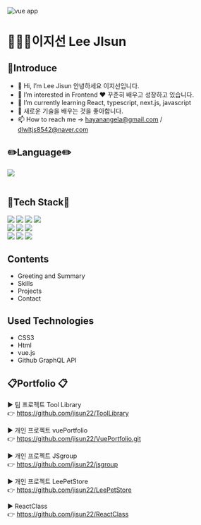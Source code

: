
![vue app](https://user-images.githubusercontent.com/89379902/213496233-30c1498b-15fd-42c5-9d2c-216fee60fe3a.png)


# 👩🏻‍💻이지선 Lee JIsun 


## :information_desk_person:Introduce
- 👋 Hi, I’m Lee Jisun 안녕하세요 이지선입니다. 
- 👀 I’m interested in Frontend ♥ 꾸준히 배우고 성장하고 있습니다. 
- 🌱 I’m currently learning React, typescript, next.js, javascript
- 💞️ 새로운 기술을 배우는 것을 좋아합니다.
- 📫 How to reach me  -> hayanangela@gmail.com  /  dlwltjs8542@naver.com

## :pencil2:Language:pencil2:

<img src="https://github-readme-stats.vercel.app/api/top-langs/?username=jisun22&layout=compact"><br><br>



## :wrench:Tech Stack:wrench:

<div>
  <img src="https://img.shields.io/badge/HTML5-E34F26?style=flat&logo=HTML5&logoColor=white" />
  <img src="https://img.shields.io/badge/CSS3-1572B6?style=flat&logo=CSS3&logoColor=white" />
  <img src="https://img.shields.io/badge/javascript-F7DF1E?style=for-the-badge&logo=javascript&logoColor=black"> 
  <img src="https://img.shields.io/badge/jquery-0769AD?style=for-the-badge&logo=jquery&logoColor=white">
  <br>
  <img src="https://img.shields.io/badge/react-61DAFB?style=for-the-badge&logo=react&logoColor=black"> 
  <img src="https://img.shields.io/badge/vue.js-4FC08D?style=for-the-badge&logo=vue.js&logoColor=white"> 
  <img src="https://img.shields.io/badge/node.js-339933?style=for-the-badge&logo=Node.js&logoColor=white">
  <br>
  <img src="https://img.shields.io/badge/github-181717?style=for-the-badge&logo=github&logoColor=white">
  <img src="https://img.shields.io/badge/git-F05032?style=for-the-badge&logo=git&logoColor=white">
  <img src="https://img.shields.io/badge/fontawesome-339AF0?style=for-the-badge&logo=fontawesome&logoColor=white">
  <br>
</div>


## Contents
* Greeting and Summary
* Skills
* Projects
* Contact


## Used Technologies
* CSS3
* Html
* vue.js
* Github GraphQL API


##  :clipboard:Portfolio :clipboard:

▶ 팀 프로젝트 Tool Library <br/>
 :point_right: https://github.com/jisun22/ToolLibrary

▶ 개인 프로젝트 vuePortfolio <br/>
 :point_right: https://github.com/jisun22/VuePortfolio.git
 
▶ 개인 프로젝트 JSgroup <br/>
 :point_right: https://github.com/jisun22/jsgroup


▶ 개인 프로젝트 LeePetStore <br/>
 :point_right: https://github.com/jisun22/LeePetStore


▶ ReactClass <br/>
:point_right: https://github.com/jisun22/ReactClass

